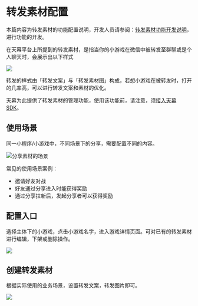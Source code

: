 # 转发素材配置

本篇内容为转发素材的功能配置说明，开发人员请参阅：[转发素材功能开发说明](../../dev-guide/dev-sharing/)，进行功能的开发。

在天幕平台上所提到的转发素材，是指当你的小游戏在微信中被转发至群聊或是个人聊天时，会展示出以下样式

![](https://cdn.nlark.com/yuque/0/2019/png/254569/1557220433992-eb4c8733-6ad9-4385-90f0-57eb8efa7705.png?x-oss-process=image/resize,w_932)

转发的样式由「转发文案」与「转发素材图」构成，若想小游戏在被转发时，打开的几率高，可以进行转发文案和素材的优化。

天幕为此提供了转发素材的管理功能，使用该功能前，请注意，须[接入天幕SDK](../../start/traffic-start-order/access-sdk.md)。

## **使用场景**

同一小程序/小游戏中，不同场景下的分享，需要配置不同的内容。

![&#x5206;&#x4EAB;&#x7D20;&#x6750;&#x7684;&#x573A;&#x666F;](https://cdn.kuaiyugo.com/plat/cms/plat/2019-02-20_4d8e3760-34bd-11e9-8a41-695d0962f26d.png)

常见的使用场景案例：

* 邀请好友对战
* 好友通过分享进入时能获得奖励
* 通过分享拉新后，发起分享者可以获得奖励

##  **配置入口**

选择主体下的小游戏，点击小游戏名字，进入游戏详情页面。可对已有的转发素材进行编辑，下架或删除操作。

![](https://cdn.nlark.com/yuque/0/2019/png/254569/1557221475431-11e6d81e-9821-4b5e-aecc-194082795593.png?x-oss-process=image/resize,w_2000)

## **创建转发素材**

根据实际使用的业务场景，设置转发文案，转发图片即可。

![](https://cdn.nlark.com/yuque/0/2019/png/254569/1557221389178-21e622d7-c07d-4c74-a629-4e94b609c500.png?x-oss-process=image/resize,w_794)



